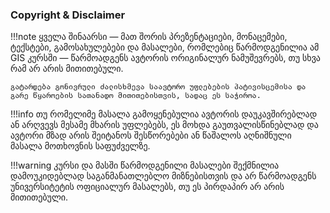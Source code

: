 ### Copyright & Disclaimer

!!!note
    ყველა შინაარსი — მათ შორის პრეზენტაციები, მონაცემები, ტექსტები, გამოსახულებები და მასალები, რომლებიც წარმოდგენილია ამ GIS კურსში — წარმოადგენს ავტორის ორიგინალურ ნამუშევრებს, თუ სხვა რამ არ არის მითითებული.

    გატარდება გონივრული ძალისხმევა საავტორო უფლებების პატივისცემისა და გარე წყაროების სათანადო მითითებისთვის, სადაც ეს საჭიროა.

!!!info
    თუ რომელიმე მასალა გამოყენებულია ავტორის დაუკავშირებლად ან არღვევს მესამე მხარის უფლებებს, ეს მოხდა გაუთვალისწინებლად და ავტორი მზად არის შეიტანოს შესწორებები ან წაშალოს აღნიშნული მასალა მოთხოვნის საფუძველზე.

!!!warning
    კურსი და მასში წარმოდგენილი მასალები შექმნილია დამოუკიდებლად საგანმანათლებლო მიზნებისთვის და არ წარმოადგენს უნივერსიტეტის ოფიციალურ მასალებს, თუ ეს პირდაპირ არ არის მითითებული.